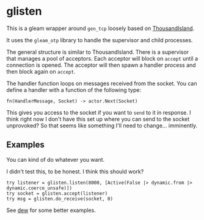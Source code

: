# glisten

This is a gleam wrapper around `gen_tcp` loosely based on [ThousandIsland](https://github.com/mtrudel/thousand_island).

It uses the `gleam_otp` library to handle the supervisor and child processes.

The general structure is similar to ThousandIsland.  There is a supervisor that
manages a pool of acceptors.  Each acceptor will block on `accept` until a
connection is opened.  The acceptor will then spawn a handler process and
then block again on `accept`.

The handler function loops on messages received from the socket.  You can define
a handler with a function of the following type:

```gleam
fn(HandlerMessage, Socket) -> actor.Next(Socket)
```

This gives you access to the socket if you want to `send` to it in response.  I
think right now I don't have this set up where you can send to the socket
unprovoked?  So that seems like something I'll need to change... imminently.

## Examples

You can kind of do whatever you want.

I didn't test this, to be honest.  I think this should work?

```gleam
try listener = glisten.listen(8000, [Active(False |> dynamic.from |> dynamic.coerce_unsafe)])
try socket = glisten.accept(listener)
try msg = glisten.do_receive(socket, 0)
```

See [dew](https://github.com/rawhat/dew) for some better examples.
